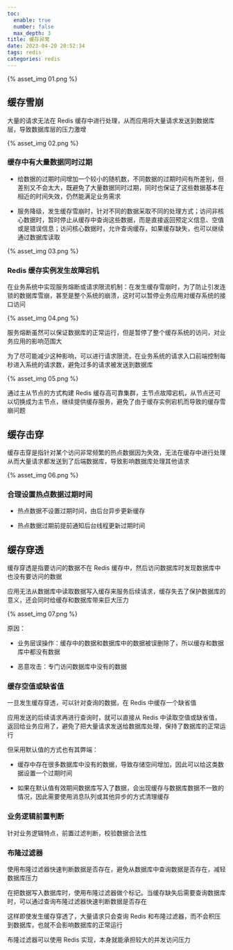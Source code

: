 ```yaml
---
toc:
  enable: true
  number: false
  max_depth: 3
title: 缓存异常
date: 2023-04-20 20:52:34
tags: redis
categories: redis
---
```


{% asset_img 01.png %}

## 缓存雪崩

大量的请求无法在 Redis 缓存中进行处理，从而应用将大量请求发送到数据库层，导致数据库层的压力激增

{% asset_img 02.png %}

### 缓存中有大量数据同时过期

- 给数据的过期时间增加一个较小的随机数，不同数据的过期时间有所差别，但差别又不会太大，既避免了大量数据同时过期，同时也保证了这些数据基本在相近的时间失效，仍然能满足业务需求

- 服务降级，发生缓存雪崩时，针对不同的数据采取不同的处理方式；访问非核心数据时，暂时停止从缓存中查询这些数据，而是直接返回预定义信息、空值或是错误信息；访问核心数据时，允许查询缓存，如果缓存缺失，也可以继续通过数据库读取

{% asset_img 03.png %}

### Redis 缓存实例发生故障宕机

在业务系统中实现服务熔断或请求限流机制：在发生缓存雪崩时，为了防止引发连锁的数据库雪崩，甚至是整个系统的崩溃，这时可以暂停业务应用对缓存系统的接口访问

{% asset_img 04.png %}

服务熔断虽然可以保证数据库的正常运行，但是暂停了整个缓存系统的访问，对业务应用的影响范围大

为了尽可能减少这种影响，可以进行请求限流，在业务系统的请求入口前端控制每秒进入系统的请求数，避免过多的请求被发送到数据库

{% asset_img 05.png %}

通过主从节点的方式构建 Redis 缓存高可靠集群，主节点故障宕机，从节点还可以切换成为主节点，继续提供缓存服务，避免了由于缓存实例宕机而导致的缓存雪崩问题

## 缓存击穿

缓存击穿是指针对某个访问非常频繁的热点数据因为失效，无法在缓存中进行处理从而大量请求都发送到了后端数据库，导致影响数据库处理其他请求

{% asset_img 06.png %}

### 合理设置热点数据过期时间

- 热点数据不设置过期时间，由后台异步更新缓存

- 热点数据过期前提前通知后台线程更新过期时间

## 缓存穿透

缓存穿透是指要访问的数据不在 Redis 缓存中，然后访问数据库时发现数据库中也没有要访问的数据

应用无法从数据库中读取数据写入缓存来服务后续请求，缓存失去了保护数据库的意义，还会同时给缓存和数据库带来巨大压力

{% asset_img 07.png %}

原因：

- 业务层误操作：缓存中的数据和数据库中的数据被误删除了，所以缓存和数据库中都没有数据

- 恶意攻击：专门访问数据库中没有的数据

### 缓存空值或缺省值

一旦发生缓存穿透，可以针对查询的数据，在 Redis 中缓存一个缺省值

应用发送的后续请求再进行查询时，就可以直接从 Redis 中读取空值或缺省值，返回给业务应用了，避免了把大量请求发送给数据库处理，保持了数据库的正常运行

但采用默认值的方式也有其弊端：

- 缓存中存在很多数据库中没有的数据，导致存储空间增加，因此可以给这类数据设置一个过期时间

- 如果在默认值有效期间数据库写入了数据，会出现缓存与数据库数据不一致的情况，因此需要使用消息队列或其他异步的方式清理缓存

### 业务逻辑前置判断

针对业务逻辑特点，前置过滤判断，校验数据合法性

### 布隆过滤器

使用布隆过滤器快速判断数据是否存在，避免从数据库中查询数据是否存在，减轻数据库压力

在把数据写入数据库时，使用布隆过滤器做个标记。当缓存缺失后需要查询数据库时，可以通过查询布隆过滤器快速判断数据是否存在

这样即使发生缓存穿透了，大量请求只会查询 Redis 和布隆过滤器，而不会积压到数据库，也就不会影响数据库的正常运行

布隆过滤器可以使用 Redis 实现，本身就能承担较大的并发访问压力